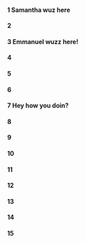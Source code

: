 #### 1 Samantha wuz here
#### 2
#### 3 Emmanuel wuzz here! 
#### 4
#### 5
#### 6
#### 7 Hey how you doin?
#### 8
#### 9
#### 10
#### 11
#### 12
#### 13
#### 14
#### 15